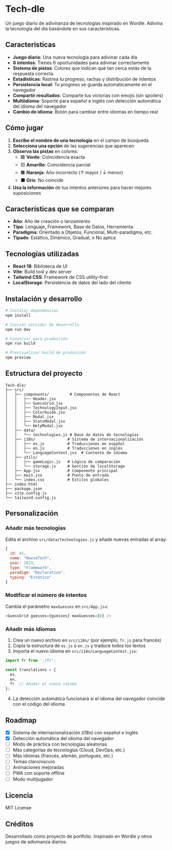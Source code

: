# Tech-dle

Un juego diario de adivinanza de tecnologías inspirado en Wordle. Adivina la tecnología del día basándote en sus características.

## Características

- **Juego diario**: Una nueva tecnología para adivinar cada día
- **6 intentos**: Tienes 6 oportunidades para adivinar correctamente
- **Sistema de pistas**: Colores que indican qué tan cerca estás de la respuesta correcta
- **Estadísticas**: Rastrea tu progreso, rachas y distribución de intentos
- **Persistencia local**: Tu progreso se guarda automáticamente en el navegador
- **Compartir resultados**: Comparte tus victorias con emojis (sin spoilers)
- **Multiidioma**: Soporte para español e inglés con detección automática del idioma del navegador
- **Cambio de idioma**: Botón para cambiar entre idiomas en tiempo real

## Cómo jugar

1. **Escribe el nombre de una tecnología** en el campo de búsqueda
2. **Selecciona una opción** de las sugerencias que aparecen
3. **Observa las pistas** en colores:
   - 🟩 **Verde**: Coincidencia exacta
   - 🟨 **Amarillo**: Coincidencia parcial
   - 🟧 **Naranja**: Año incorrecto (↑ mayor / ↓ menor)
   - ⬛ **Gris**: No coincide
4. **Usa la información** de tus intentos anteriores para hacer mejores suposiciones

## Características que se comparan

- **Año**: Año de creación o lanzamiento
- **Tipo**: Lenguaje, Framework, Base de Datos, Herramienta
- **Paradigma**: Orientado a Objetos, Funcional, Multi-paradigma, etc.
- **Tipado**: Estático, Dinámico, Gradual, o No aplica

## Tecnologías utilizadas

- **React 18**: Biblioteca de UI
- **Vite**: Build tool y dev server
- **Tailwind CSS**: Framework de CSS utility-first
- **LocalStorage**: Persistencia de datos del lado del cliente

## Instalación y desarrollo

```bash
# Instalar dependencias
npm install

# Iniciar servidor de desarrollo
npm run dev

# Construir para producción
npm run build

# Previsualizar build de producción
npm preview
```

## Estructura del proyecto

```
Tech-dle/
├── src/
│   ├── components/         # Componentes de React
│   │   ├── Header.jsx
│   │   ├── GuessGrid.jsx
│   │   ├── TechnologyInput.jsx
│   │   ├── ColorGuide.jsx
│   │   ├── Modal.jsx
│   │   ├── StatsModal.jsx
│   │   └── HelpModal.jsx
│   ├── data/
│   │   └── technologies.js # Base de datos de tecnologías
│   ├── i18n/              # Sistema de internacionalización
│   │   ├── es.js          # Traducciones en español
│   │   ├── en.js          # Traducciones en inglés
│   │   └── LanguageContext.jsx  # Contexto de idioma
│   ├── utils/
│   │   ├── gameLogic.js   # Lógica de comparación
│   │   └── storage.js     # Gestión de localStorage
│   ├── App.jsx            # Componente principal
│   ├── main.jsx           # Punto de entrada
│   └── index.css          # Estilos globales
├── index.html
├── package.json
├── vite.config.js
└── tailwind.config.js
```

## Personalización

### Añadir más tecnologías

Edita el archivo `src/data/technologies.js` y añade nuevas entradas al array:

```javascript
{
  id: 41,
  name: "NuevaTech",
  year: 2023,
  type: "Framework",
  paradigm: "Declarativo",
  typing: "Estático"
}
```

### Modificar el número de intentos

Cambia el parámetro `maxGuesses` en `src/App.jsx`:

```javascript
<GuessGrid guesses={guesses} maxGuesses={6} />
```

### Añadir más idiomas

1. Crea un nuevo archivo en `src/i18n/` (por ejemplo, `fr.js` para francés)
2. Copia la estructura de `es.js` o `en.js` y traduce todos los textos
3. Importa el nuevo idioma en `src/i18n/LanguageContext.jsx`:

```javascript
import fr from './fr';

const translations = {
  es,
  en,
  fr  // Añadir el nuevo idioma
};
```

4. La detección automática funcionará si el idioma del navegador coincide con el código del idioma

## Roadmap

- [x] Sistema de internacionalización (i18n) con español e inglés
- [x] Detección automática del idioma del navegador
- [ ] Modo de práctica con tecnologías aleatorias
- [ ] Más categorías de tecnologías (Cloud, DevOps, etc.)
- [ ] Más idiomas (francés, alemán, portugués, etc.)
- [ ] Temas claro/oscuro
- [ ] Animaciones mejoradas
- [ ] PWA con soporte offline
- [ ] Modo multijugador

## Licencia

MIT License

## Créditos

Desarrollado como proyecto de portfolio. Inspirado en Wordle y otros juegos de adivinanza diarios.
